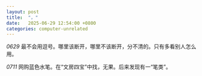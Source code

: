 ```yaml
---
layout: post
title:  "，"
date:   2025-06-29 12:54:00 +0800
categories: computer-unrelated
---
```


*0629*
最不会用逗号。哪里该断开，哪里不该断开，分不清的。只有多看别人怎么用。

*0711*
网购蓝色水笔。在“文房四宝”中找，无果。后来发现有一“笔类”。